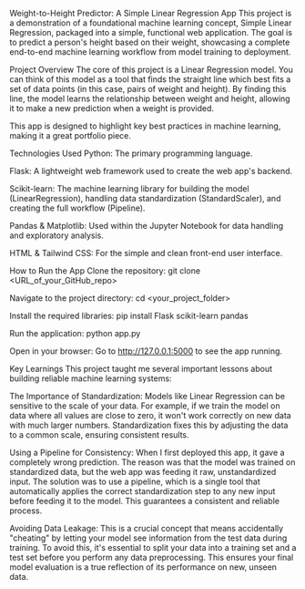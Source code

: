 Weight-to-Height Predictor: A Simple Linear Regression App
This project is a demonstration of a foundational machine learning concept, Simple Linear Regression, packaged into a simple, functional web application. The goal is to predict a person's height based on their weight, showcasing a complete end-to-end machine learning workflow from model training to deployment.

Project Overview
The core of this project is a Linear Regression model. You can think of this model as a tool that finds the straight line which best fits a set of data points (in this case, pairs of weight and height). By finding this line, the model learns the relationship between weight and height, allowing it to make a new prediction when a weight is provided.

This app is designed to highlight key best practices in machine learning, making it a great portfolio piece.

Technologies Used
Python: The primary programming language.

Flask: A lightweight web framework used to create the web app's backend.

Scikit-learn: The machine learning library for building the model (LinearRegression), handling data standardization (StandardScaler), and creating the full workflow (Pipeline).

Pandas & Matplotlib: Used within the Jupyter Notebook for data handling and exploratory analysis.

HTML & Tailwind CSS: For the simple and clean front-end user interface.

How to Run the App
Clone the repository: git clone <URL_of_your_GitHub_repo>

Navigate to the project directory: cd <your_project_folder>

Install the required libraries: pip install Flask scikit-learn pandas

Run the application: python app.py

Open in your browser: Go to http://127.0.0.1:5000 to see the app running.

Key Learnings
This project taught me several important lessons about building reliable machine learning systems:

The Importance of Standardization: Models like Linear Regression can be sensitive to the scale of your data. For example, if we train the model on data where all values are close to zero, it won't work correctly on new data with much larger numbers. Standardization fixes this by adjusting the data to a common scale, ensuring consistent results.

Using a Pipeline for Consistency: When I first deployed this app, it gave a completely wrong prediction. The reason was that the model was trained on standardized data, but the web app was feeding it raw, unstandardized input. The solution was to use a pipeline, which is a single tool that automatically applies the correct standardization step to any new input before feeding it to the model. This guarantees a consistent and reliable process.

Avoiding Data Leakage: This is a crucial concept that means accidentally "cheating" by letting your model see information from the test data during training. To avoid this, it's essential to split your data into a training set and a test set before you perform any data preprocessing. This ensures your final model evaluation is a true reflection of its performance on new, unseen data.
